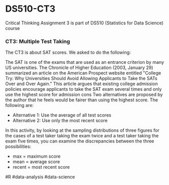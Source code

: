 # DS510-CT3
Critical Thinking Assignment 3 is part of DS510 (Statistics for Data Science) course

### CT3: Multiple Test Taking
The CT3 is about SAT scores. We asked to do the following:

The SAT is one of the exams that are used as an entrance criterion by many US universities. The Chronicle of Higher Education (2003, January 29) summarized an article on the American Prospect website entitled "College Try: Why Universities Should Avoid Allowing Applicants to Take the SATs Over and Over Again." This article argues that existing college admission policies encourage applicants to take the SAT exam several times and only use the highest score for admission cons Two alternatives are proposed by the author that he feels would be fairer than using the highest score. The following are:
- Alternative 1: Use the average of all test scores
- Alternative 2: Use only the most recent score 

In this activity, by looking at the sampling distributions of three figures for the cases of a test taker taking the exam twice and a test taker taking the exam five times, you can examine the discrepancies between the three possibilities:
- max = maximum score
- mean = average score
- recent = most recent score

#R #data-analysis #data-science
